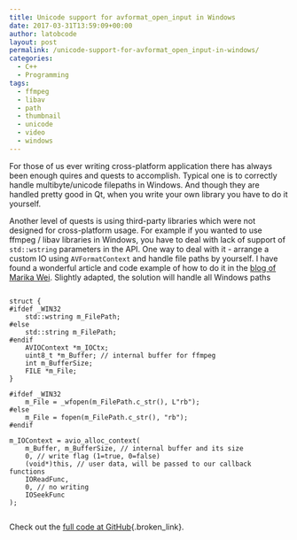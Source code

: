 ```yaml
---
title: Unicode support for avformat_open_input in Windows
date: 2017-03-31T13:59:09+00:00
author: latobcode
layout: post
permalink: /unicode-support-for-avformat_open_input-in-windows/
categories:
  - C++
  - Programming
tags:
  - ffmpeg
  - libav
  - path
  - thumbnail
  - unicode
  - video
  - windows
---
```

For those of us ever writing cross-platform application there has always been enough quires and quests to accomplish. Typical one is to correctly handle multibyte/unicode filepaths in Windows. And though they are handled pretty good in Qt, when you write your own library you have to do it yourself.

Another level of quests is using third-party libraries which were not designed for cross-platform usage. For example if you wanted to use ffmpeg / libav libraries in Windows, you have to deal with lack of support of `std::wstring` parameters in the API. One way to deal with it - arrange a custom IO using `AVFormatContext` and handle file paths by yourself. I have found a wonderful article and code example of how to do it in the [blog of Marika Wei](https://mw.gl/posts/ffmpeg_custom_io/). Slightly adapted, the solution will handle all Windows paths

<pre><code class="language-clike">
struct {
#ifdef _WIN32
    std::wstring m_FilePath;
#else
    std::string m_FilePath;
#endif
    AVIOContext *m_IOCtx;
    uint8_t *m_Buffer; // internal buffer for ffmpeg
    int m_BufferSize;
    FILE *m_File;
}

#ifdef _WIN32
    m_File = _wfopen(m_FilePath.c_str(), L"rb");
#else
    m_File = fopen(m_FilePath.c_str(), "rb");
#endif

m_IOContext = avio_alloc_context(
    m_Buffer, m_BufferSize, // internal buffer and its size
    0, // write flag (1=true, 0=false)
    (void*)this, // user data, will be passed to our callback functions
    IOReadFunc,
    0, // no writing
    IOSeekFunc
);

</code></pre>

Check out the [full code at GitHub](https://github.com/Ribtoks/libavthumbnailer/blob/master/src/libavthumbnailer/genericiocontext.cpp){.broken_link}.